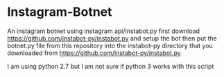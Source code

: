 # Instagram-Botnet
An instagram botnet using instagram api/instabot.py
first download https://github.com/instabot-py/instabot.py and setup the bot
then put the botnet.py file from this repository into the 
instabot-py directory that you downloaded from https://github.com/instabot-py/instabot.py

I am using python 2.7 but I am not sure if python 3 works with this script
